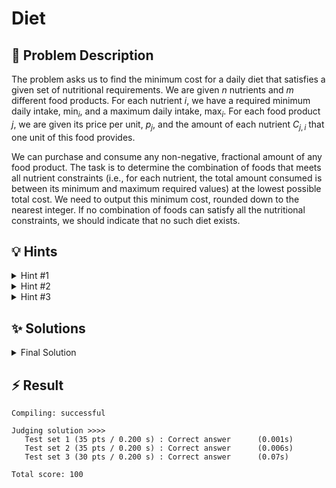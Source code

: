 # Diet

## 📝 Problem Description

The problem asks us to find the minimum cost for a daily diet that satisfies a given set of nutritional requirements. We are given $n$ nutrients and $m$ different food products. For each nutrient $i$, we have a required minimum daily intake, $\text{min}_i$, and a maximum daily intake, $\text{max}_i$. For each food product $j$, we are given its price per unit, $p_j$, and the amount of each nutrient $C_{j,i}$ that one unit of this food provides.

We can purchase and consume any non-negative, fractional amount of any food product. The task is to determine the combination of foods that meets all nutrient constraints (i.e., for each nutrient, the total amount consumed is between its minimum and maximum required values) at the lowest possible total cost. We need to output this minimum cost, rounded down to the nearest integer. If no combination of foods can satisfy all the nutritional constraints, we should indicate that no such diet exists.

## 💡 Hints

<details>
<summary>Hint #1</summary>
The core of the problem is to minimize a total cost, which is a sum of quantities multiplied by prices. This minimization is subject to several conditions, each of which limits the total amount of a nutrient to a specific range. What mathematical framework is designed for optimizing a linear objective function under linear inequality constraints?
</details>
<details>
<summary>Hint #2</summary>
The problem can be modeled as a **Linear Program (LP)**. The variables of the LP would represent the quantities of each food to be purchased. The objective function would be the total cost, and the constraints would ensure that the nutrient intake levels are within the specified bounds.
</details>
<details>
<summary>Hint #3</summary>
Let $x_j \ge 0$ be the amount of food product $j$ to purchase. The goal is to minimize the objective function $\sum_{j=0}^{m-1} p_j \cdot x_j$. For each nutrient $i$, the total intake is $\sum_{j=0}^{m-1} C_{j,i} \cdot x_j$. This gives us two constraints for each nutrient: $\sum_{j=0}^{m-1} C_{j,i} \cdot x_j \ge \text{min}_i$ and $\sum_{j=0}^{m-1} C_{j,i} \cdot x_j \le \text{max}_i$. These inequalities, along with the non-negativity constraints $x_j \ge 0$, define the full LP. You can use a library like CGAL to solve this.
</details>

## ✨ Solutions

<details>
<summary>Final Solution</summary>
This problem is a classic example of an optimization problem that can be solved using **Linear Programming (LP)**. Our goal is to minimize a linear function (the total cost of the diet) subject to a set of linear inequality constraints (the nutritional requirements).

### LP Formulation

Let's define the components of our linear program.

#### 1. Variables
The quantities we need to determine are the amounts of each food product to purchase. Let's define a variable $x_j$ for each food product $j=0, \dots, m-1$, representing the amount of that food in the diet. Since we cannot consume a negative amount of food, we have the implicit constraint $x_j \ge 0$.

#### 2. Objective Function
We want to minimize the total cost of the diet. The cost is calculated by summing the price of each food multiplied by the amount consumed.
$$ \text{Minimize: } \quad \text{Cost} = \sum_{j=0}^{m-1} p_j \cdot x_j $$
Here, $p_j$ is the price of one unit of food product $j$.

#### 3. Constraints
The diet must satisfy the requirements for each of the $n$ nutrients. For any given nutrient $i$ (where $i=0, \dots, n-1$), its total amount in the diet must be between $\text{min}_i$ and $\text{max}_i$.

The total amount of nutrient $i$ consumed is the sum of contributions from all food products. One unit of food $j$ provides $C_{j,i}$ of nutrient $i$, so $x_j$ units provide $x_j \cdot C_{j,i}$. Summing over all foods gives the total:
$$ \text{Total Nutrient}_i = \sum_{j=0}^{m-1} x_j \cdot C_{j,i} $$
This leads to a pair of inequalities for each nutrient $i$:
$$ \text{min}_i \le \sum_{j=0}^{m-1} x_j \cdot C_{j,i} \le \text{max}_i $$

### Implementation with CGAL

Most LP solvers, including the one in the CGAL library, require constraints to be in the standard form $A \cdot x \le b$. We need to convert our constraints to match this format.

The double-sided inequality for each nutrient can be split into two separate inequalities:
1.  $\sum_{j=0}^{m-1} x_j \cdot C_{j,i} \le \text{max}_i$
2.  $\sum_{j=0}^{m-1} x_j \cdot C_{j,i} \ge \text{min}_i$

The first inequality is already in the required form. The second one can be converted by multiplying both sides by -1, which reverses the inequality sign:
$$ -\sum_{j=0}^{m-1} x_j \cdot C_{j,i} \le -\text{min}_i $$
This gives us a total of $2n$ linear constraints. The non-negativity constraint ($x_j \ge 0$) is handled directly by CGAL by specifying that all variables have a lower bound of 0.

In the code, we set up a `Program` object.
- The variables $x_0, \dots, x_{m-1}$ correspond to the indices `0, ..., m-1`.
- For each nutrient $i=0, \dots, n-1$, we add two constraint rows:
    - Constraint row `i`: Represents $-\sum x_j \cdot C_{j,i} \le -\text{min}_i$.
    - Constraint row `n+i`: Represents $\sum x_j \cdot C_{j,i} \le \text{max}_i$.
- The coefficients of the objective function, $p_j$, are set using `lp.set_c()`.

After setting up the program, we call `CGAL::solve_linear_program`. If the solution is `infeasible`, no diet satisfies the constraints. Otherwise, we retrieve the optimal objective value, which is the minimum cost, and print it rounded down.

```cpp
#include <iostream>
#include <vector>
#include <cmath>

#include <CGAL/QP_models.h>
#include <CGAL/QP_functions.h>
#include <CGAL/Gmpz.h>

// Type definitions for the linear program
typedef int IT; // Input type
typedef CGAL::Gmpz ET; // Exact type for solver

// Program and solution types
typedef CGAL::Quadratic_program<IT> Program;
typedef CGAL::Quadratic_program_solution<ET> Solution;

void testcase() {
    int n, m;
    std::cin >> n >> m;
    if (n == 0 && m == 0) exit(0);

    // Read nutrient constraints
    std::vector<IT> min_nutrient(n), max_nutrient(n);
    for (int i = 0; i < n; ++i) {
        std::cin >> min_nutrient[i] >> max_nutrient[i];
    }

    // Read food data
    std::vector<IT> prices(m);
    std::vector<std::vector<IT>> food_nutrients(m, std::vector<IT>(n));
    for (int i = 0; i < m; ++i) {
        std::cin >> prices[i];
        for (int j = 0; j < n; ++j) {
            std::cin >> food_nutrients[i][j];
        }
    }

    // Create a linear program:
    // Variables x_j >= 0 (true, 0)
    // Constraints are of the form A*x <= b (CGAL::SMALLER)
    Program lp(CGAL::SMALLER, true, 0, false, 0);

    // Set constraints
    for (int i = 0; i < n; ++i) { // For each nutrient i
        // Constraint for min_nutrient: sum(x_j * C_ji) >= min_i
        // -> -sum(x_j * C_ji) <= -min_i
        for (int j = 0; j < m; ++j) { // For each food j
            lp.set_a(j, i, -food_nutrients[j][i]);
        }
        lp.set_b(i, -min_nutrient[i]);

        // Constraint for max_nutrient: sum(x_j * C_ji) <= max_i
        for (int j = 0; j < m; ++j) {
            lp.set_a(j, n + i, food_nutrients[j][i]);
        }
        lp.set_b(n + i, max_nutrient[i]);
    }

    // Set objective function: minimize sum(price_j * x_j)
    for (int j = 0; j < m; ++j) {
        lp.set_c(j, prices[j]);
    }

    // Solve the linear program
    Solution s = CGAL::solve_linear_program(lp, ET());
    
    if (s.is_infeasible()) {
        std::cout << "No such diet." << std::endl;
    } else {
        std::cout << (long)std::floor(CGAL::to_double(s.objective_value())) << std::endl;
    }
}

int main() {
    std::ios_base::sync_with_stdio(false);
    while (true) {
        testcase();
    }
    return 0;
}
```
</details>

## ⚡ Result

```plaintext
Compiling: successful

Judging solution >>>>
   Test set 1 (35 pts / 0.200 s) : Correct answer      (0.001s)
   Test set 2 (35 pts / 0.200 s) : Correct answer      (0.006s)
   Test set 3 (30 pts / 0.200 s) : Correct answer      (0.07s)

Total score: 100
```